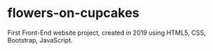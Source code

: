 # flowers-on-cupcakes
First Front-End website project, created in 2019 using HTML5, CSS, Bootstrap, JavaScript.
